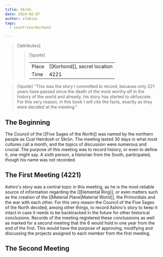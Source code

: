 ```yaml
---
title: Skrûn
date: 2024-02-07
author: sfakias
tags:
  - countries/Korhond

---
```

> [!attributes]
> 
> > [!quote]
> >
> > | | |
> > | --- | --- |
> > | Place | [[Korhond]], secret location |
> > | Time | 4221 |


> [!quote] 
> "This was the story I committed to record, because only 221 years have passed since the death of the most worthy elf in the history of the world and already, his story has started to obfuscate. For this very reason, in this book I will cite the facts, exactly as they were decided at the meeting."

## The Beginning

The Council of the [[Five Sages of the North]] was named by the northern people as Cust Heirdosh or Skrûn. The meeting lasted 30 days in what most cultures call a month, and the topics of discussion were numerous and crucial. The purpose of this meeting was to record history, or even to define it, one might say. A sixth person, a historian from the South, participated, though his name was not recorded.

## The First Meeting (4221)

Ashiro's story was a central topic in this meeting, as he is the most reliable source of information regarding the [[Elemental Ring]], or even matters such as the creation of the [[Material Plane|Material World]], the Primordials and the war with each other. For this very reason the Council of the Five Sages of the North decided, among other things, to record Ashiro's story to keep iτ intact in case it needs to be backtracked in the future for other historical conclusions.
Records of the meeting registered these conclussions as well as marked for a second meeting that the 6 would hold in one year from the end of the first. This would have the purpose of approving, modifying and discussing the projects assigned to each member from the first meeting.

## The Second Meeting